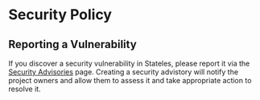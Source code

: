 # Security Policy

## Reporting a Vulnerability

If you discover a security vulnerability in Stateles, please report it via the [Security Advisories](https://github.com/dotnet-state-machine/stateless/security/advisories) page. Creating a security advistory will notify the project owners and allow them to assess it and take appropriate action to resolve it.
